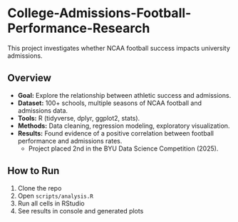 # College-Admissions-Football-Performance-Research
This project investigates whether NCAA football success impacts university admissions.

## Overview
- **Goal:** Explore the relationship between athletic success and admissions.
- **Dataset:** 100+ schools, multiple seasons of NCAA football and admissions data.
- **Tools:** R (tidyverse, dplyr, ggplot2, stats).
- **Methods:** Data cleaning, regression modeling, exploratory visualization.
- **Results:** Found evidence of a positive correlation between football performance and admissions rates. 
  - Project placed 2nd in the BYU Data Science Competition (2025).

## How to Run
1. Clone the repo
2. Open `scripts/analysis.R`
3. Run all cells in RStudio
4. See results in console and generated plots
